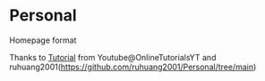 # Personal
Homepage format

Thanks to [Tutorial](https://www.youtube.com/watch?v=daAVTmsMXeI) from Youtube@OnlineTutorialsYT and ruhuang2001(https://github.com/ruhuang2001/Personal/tree/main)
